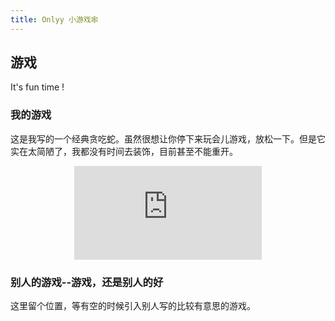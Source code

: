 ```yaml
---
title: Onlyy 小游戏🕸
---
```


<link rel="stylesheet" href="https://loveyy520.github.io/onlyy-assets/styles/onlyy-blog/games.css"></link>

## 游戏

It's fun time !

### 我的游戏

这是我写的一个经典贪吃蛇。虽然很想让你停下来玩会儿游戏，放松一下。但是它实在太简陋了，我都没有时间去装饰，目前甚至不能重开。

<div align=center id="game-container-snake">
    <iframe src="https://loveyy520.github.io/onlyy-snake/" 
    scrolling="no" 
    border="0" 
    frameborder="no" 
    framespacing="0" 
    high_quality=1
    danmaku=1 
    allowfullscreen="true"> 
    </iframe>
</div>

### 别人的游戏--游戏，还是别人的好

这里留个位置，等有空的时候引入别人写的比较有意思的游戏。
